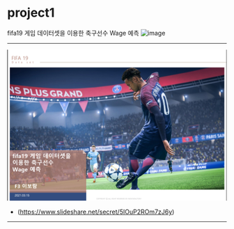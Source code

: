 # project1
fifa19 게임 데이터셋을 이용한 축구선수 Wage 예측
![image](https://user-images.githubusercontent.com/79895318/122925800-25f66700-d3a2-11eb-9283-d22b2f612ee5.png)

----------------------
![KakaoTalk_20210604_171524692_01](https://github.com/erdosnumber0/project_fifa/blob/main/project1.png)

- (https://www.slideshare.net/secret/5IOuP2ROm7zJ6y)

-----------------
